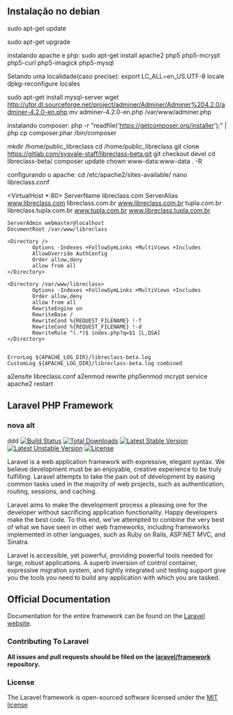## Instalação no debian

sudo apt-get update

sudo apt-get upgrade

instalando apache e php:
sudo apt-get install apache2 php5 php5-mcrypt php5-curl php5-imagick php5-mysql


Setando uma localidade(caso precise):
export LC_ALL=en_US.UTF-8
locale
dpkg-reconfigure locales

sudo apt-get install mysql-server
wget http://ufpr.dl.sourceforge.net/project/adminer/Adminer/Adminer%204.2.0/adminer-4.2.0-en.php
mv adminer-4.2.0-en.php /var/www/adminer.php

instalando composer:
php -r "readfile('https://getcomposer.org/installer');" | php
cp composer.phar /bin/composer

mkdir /home/public_libreclass
cd /home/public_libreclass
git clone https://gitlab.com/sysvale-staff/libreclass-beta.git
git checkout devel
cd libreclass-beta/
composer update
chown www-data:www-data . -R

configurando o apache:
cd /etc/apache2/sites-available/
nano libreclass.conf

<VirtualHost *:80>
	ServerName libreclass.com
  ServerAlias www.libreclass.com libreclass.com.br www.libreclass.com.br tupla.com.br libreclass.tupla.com.br www.tupla.com.br www.libreclass.tupla.com.br

	ServerAdmin webmaster@localhost
	DocumentRoot /var/www/libreclass

	<Directory />
      		Options -Indexes +FollowSymLinks +MultiViews +Includes
       		AllowOverride AuthConfig
       		Order allow,deny
       		allow from all
	</Directory>

	<Directory /var/www/libreclass>
       		Options -Indexes +FollowSymLinks +MultiViews +Includes
       		Order allow,deny
       		allow from all
       		RewriteEngine on
       		RewriteBase /
       		RewriteCond %{REQUEST_FILENAME} !-f
       		RewriteCond %{REQUEST_FILENAME} !-d
       		RewriteRule ^(.*)$ index.php?q=$1 [L,QSA]
	</Directory>


	ErrorLog ${APACHE_LOG_DIR}/libreclass-beta.log
	CustomLog ${APACHE_LOG_DIR}/libreclass-beta.log combined

</VirtualHost>

a2ensite libreclass.conf
a2enmod rewrite
php5enmod mcrypt
service apache2 restart








## Laravel PHP Framework
### nova alt
ddd
[![Build Status](https://travis-ci.org/laravel/framework.svg)](https://travis-ci.org/laravel/framework)
[![Total Downloads](https://poser.pugx.org/laravel/framework/downloads.svg)](https://packagist.org/packages/laravel/framework)
[![Latest Stable Version](https://poser.pugx.org/laravel/framework/v/stable.svg)](https://packagist.org/packages/laravel/framework)
[![Latest Unstable Version](https://poser.pugx.org/laravel/framework/v/unstable.svg)](https://packagist.org/packages/laravel/framework)
[![License](https://poser.pugx.org/laravel/framework/license.svg)](https://packagist.org/packages/laravel/framework)

Laravel is a web application framework with expressive, elegant syntax. We believe development must be an enjoyable, creative experience to be truly fulfilling. Laravel attempts to take the pain out of development by easing common tasks used in the majority of web projects, such as authentication, routing, sessions, and caching.

Laravel aims to make the development process a pleasing one for the developer without sacrificing application functionality. Happy developers make the best code. To this end, we've attempted to combine the very best of what we have seen in other web frameworks, including frameworks implemented in other languages, such as Ruby on Rails, ASP.NET MVC, and Sinatra.

Laravel is accessible, yet powerful, providing powerful tools needed for large, robust applications. A superb inversion of control container, expressive migration system, and tightly integrated unit testing support give you the tools you need to build any application with which you are tasked.

## Official Documentation

Documentation for the entire framework can be found on the [Laravel website](http://laravel.com/docs).

### Contributing To Laravel

**All issues and pull requests should be filed on the [laravel/framework](http://github.com/laravel/framework) repository.**

### License

The Laravel framework is open-sourced software licensed under the [MIT license](http://opensource.org/licenses/MIT)
